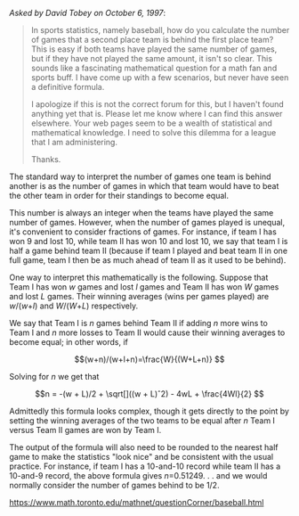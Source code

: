 
_Asked by David Tobey on October 6, 1997_:

> In sports statistics, namely baseball, how do you calculate the number of games that a second place team is behind the first place team? This is easy if both teams have played the same number of games, but if they have not played the same amount, it isn't so clear. This sounds like a fascinating mathematical question for a math fan and sports buff. I have come up with a few scenarios, but never have seen a definitive formula.
> 
> I apologize if this is not the correct forum for this, but I haven't found anything yet that is. Please let me know where I can find this answer elsewhere. Your web pages seem to be a wealth of statistical and mathematical knowledge. I need to solve this dilemma for a league that I am administering.
> 
> Thanks.

The standard way to interpret the number of games one team is behind another is as the number of games in which that team would have to beat the other team in order for their standings to become equal.

This number is always an integer when the teams have played the same number of games. However, when the number of games played is unequal, it's convenient to consider fractions of games. For instance, if team I has won 9 and lost 10, while team II has won 10 and lost 10, we say that team I is half a game behind team II (because if team I played and beat team II in one full game, team I then be as much ahead of team II as it used to be behind).

One way to interpret this mathematically is the following. Suppose that Team I has won _w_ games and lost _l_ games and Team II has won _W_ games and lost _L_ games. Their winning averages (wins per games played) are _w_/(_w_+_l_) and _W_/(_W_+_L_) respectively.

We say that Team I is _n_ games behind Team II if adding _n_ more wins to Team I and _n_ more losses to Team II would cause their winning averages to become equal; in other words, if  

$$(w+n)/(w+l+n)=\frac{W}{(W+L+n)} $$

Solving for _n_ we get that 


$$n = -(w + L)/2 + \sqrt[]((w + L)ˆ2) - 4wL + \frac{4Wl}{2} $$

Admittedly this formula looks complex, though it gets directly to the point by setting the winning averages of the two teams to be equal after _n_ Team I versus Team II games are won by Team I.

The output of the formula will also need to be rounded to the nearest half game to make the statistics "look nice" and be consistent with the usual practice. For instance, if team I has a 10-and-10 record while team II has a 10-and-9 record, the above formula gives _n_=0.51249. . . and we would normally consider the number of games behind to be 1/2.

https://www.math.toronto.edu/mathnet/questionCorner/baseball.html
